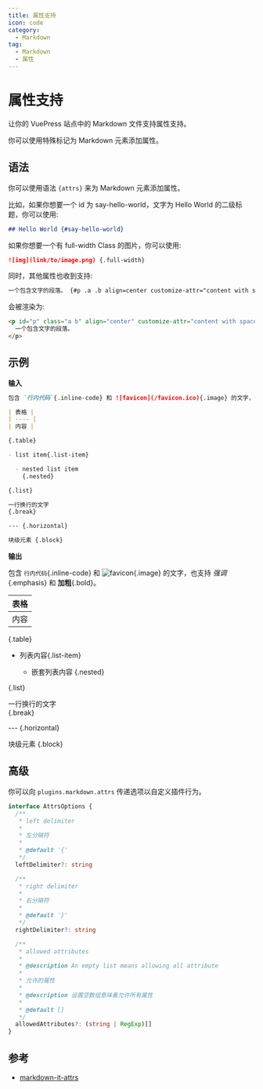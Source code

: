 ```yaml
---
title: 属性支持
icon: code
category:
  - Markdown
tag:
  - Markdown
  - 属性
---
```

# 属性支持
让你的 VuePress 站点中的 Markdown 文件支持属性支持。

你可以使用特殊标记为 Markdown 元素添加属性。

<!-- more -->

## 语法
你可以使用语法 `{attrs}` 来为 Markdown 元素添加属性。

比如，如果你想要一个 id 为 say-hello-world，文字为 Hello World 的二级标题，你可以使用:

```md
## Hello World {#say-hello-world}
```

如果你想要一个有 full-width Class 的图片，你可以使用:

```md
![img](link/to/image.png) {.full-width}
```

同时，其他属性也收到支持:

```md
一个包含文字的段落。 {#p .a .b align=center customize-attr="content with spaces"}
```

会被渲染为:

```html
<p id="p" class="a b" align="center" customize-attr="content with spaces">
  一个包含文字的段落。
</p>
```

## 示例

**输入**

```md
包含 `行内代码`{.inline-code} 和 ![favicon](/favicon.ico){.image} 的文字，也支持 _强调_{.emphasis} 和 **加粗**{.bold}。

| 表格 |
| ---- |
| 内容 |

{.table}

- list item{.list-item}

  - nested list item
    {.nested}

{.list}

一行换行的文字  
{.break}

--- {.horizontal}

块级元素 {.block}
```

**输出**

包含 `行内代码`{.inline-code} 和 ![favicon](/favicon.ico){.image} 的文字，也支持 _强调_{.emphasis} 和 **加粗**{.bold}。

| 表格 |
| ---- |
| 内容 |

{.table}

- 列表内容{.list-item}

  - 嵌套列表内容
    {.nested}

{.list}

一行换行的文字  
{.break}

--- {.horizontal}

块级元素 {.block}

## 高级

你可以向 `plugins.markdown.attrs` 传递选项以自定义插件行为。

```ts
interface AttrsOptions {
  /**
   * left delimiter
   *
   * 左分隔符
   *
   * @default '{'
   */
  leftDelimiter?: string

  /**
   * right delimiter
   *
   * 右分隔符
   *
   * @default '}'
   */
  rightDelimiter?: string

  /**
   * allowed attributes
   *
   * @description An empty list means allowing all attribute
   *
   * 允许的属性
   *
   * @description 设置空数组意味着允许所有属性
   *
   * @default []
   */
  allowedAttributes?: (string | RegExp)[]
}
```
## 参考 
- [markdown-it-attrs](https://www.npmjs.com/package/markdown-it-attrs)
